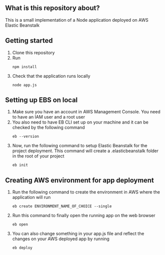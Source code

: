 ## What is this repository about?
This is a small implementation of a Node application deployed on AWS Elastic Beanstalk

## Getting started
1. Clone this repository
1. Run
    ```
    npm install
    ```
1. Check that the application runs locally
    ```
    node app.js
    ```
## Setting up EBS on local
1. Make sure you have an account in AWS Management Console. You need to have an IAM user and a root user
1. You also need to have EB CLI set up on your machine and it can be checked by the following command
    ```
    eb --version
    ```
1. Now, run the following command to setup Elastic Beanstalk for the project deployment. This command will create a .elasticbeanstalk folder in the root of your project
    ```
    eb init
    ```
## Creating AWS environment for app deployment
1. Run the following command to create the environment in AWS where the application will run
    ```
    eb create ENVIRONMENT_NAME_OF_CHOICE --single
    ```
1. Run this command to finally open the running app on the web browser
    ```
    eb open
    ```
1. You can also change something in your app.js file and reflect the changes on your AWS deployed app by running
    ```
    eb deploy
    ```
